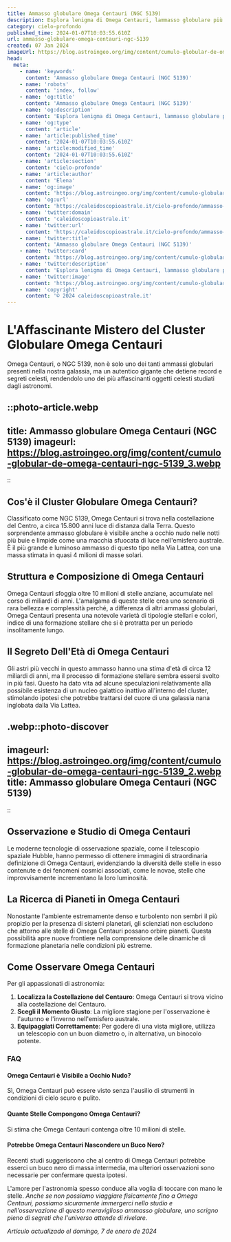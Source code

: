 ```yaml
---
title: Ammasso globulare Omega Centauri (NGC 5139)
description: Esplora lenigma di Omega Centauri, lammasso globulare più maestoso del cielo. Scopri i misteri di NGC 5139 con noi!
category: cielo-profondo
published_time: 2024-01-07T10:03:55.610Z
url: ammasso-globulare-omega-centauri-ngc-5139
created: 07 Jan 2024
imageUrl: https://blog.astroingeo.org/img/content/cumulo-globular-de-omega-centauri-ngc-5139_3.webp
head:
  meta:
    - name: 'keywords'
      content: 'Ammasso globulare Omega Centauri (NGC 5139)'
    - name: 'robots'
      content: 'index, follow'
    - name: 'og:title'
      content: 'Ammasso globulare Omega Centauri (NGC 5139)'
    - name: 'og:description'
      content: 'Esplora lenigma di Omega Centauri, lammasso globulare più maestoso del cielo. Scopri i misteri di NGC 5139 con noi!'
    - name: 'og:type'
      content: 'article'
    - name: 'article:published_time'
      content: '2024-01-07T10:03:55.610Z'
    - name: 'article:modified_time'
      content: '2024-01-07T10:03:55.610Z'
    - name: 'article:section'
      content: 'cielo-profondo'
    - name: 'article:author'
      content: 'Elena'
    - name: 'og:image'
      content: 'https://blog.astroingeo.org/img/content/cumulo-globular-de-omega-centauri-ngc-5139_3.webp'
    - name: 'og:url'
      content: 'https://caleidoscopioastrale.it/cielo-profondo/ammasso-globulare-omega-centauri-ngc-5139'
    - name: 'twitter:domain'
      content: 'caleidoscopioastrale.it'
    - name: 'twitter:url'
      content: 'https://caleidoscopioastrale.it/cielo-profondo/ammasso-globulare-omega-centauri-ngc-5139'
    - name: 'twitter:title'
      content: 'Ammasso globulare Omega Centauri (NGC 5139)'
    - name: 'twitter:card'
      content: 'https://blog.astroingeo.org/img/content/cumulo-globular-de-omega-centauri-ngc-5139_3.webp'
    - name: 'twitter:description'
      content: 'Esplora lenigma di Omega Centauri, lammasso globulare più maestoso del cielo. Scopri i misteri di NGC 5139 con noi!'
    - name: 'twitter:image'
      content: 'https://blog.astroingeo.org/img/content/cumulo-globular-de-omega-centauri-ngc-5139_3.webp'
    - name: 'copyright'
      content: '© 2024 caleidoscopioastrale.it'
---
```

# **L'Affascinante Mistero del Cluster Globulare Omega Centauri**

Omega Centauri, o NGC 5139, non è solo uno dei tanti ammassi globulari presenti nella nostra galassia, ma un autentico gigante che detiene record e segreti celesti, rendendolo uno dei più affascinanti oggetti celesti studiati dagli astronomi.

::photo-article.webp
---
title: Ammasso globulare Omega Centauri (NGC 5139)
imageurl: https://blog.astroingeo.org/img/content/cumulo-globular-de-omega-centauri-ngc-5139_3.webp
---
::

## **Cos'è il Cluster Globulare Omega Centauri?**

Classificato come NGC 5139, Omega Centauri si trova nella costellazione del Centro, a circa 15.800 anni luce di distanza dalla Terra. Questo sorprendente ammasso globulare è visibile anche a occhio nudo nelle notti più buie e limpide come una macchia sfuocata di luce nell'emisfero australe. È il più grande e luminoso ammasso di questo tipo nella Via Lattea, con una massa stimata in quasi 4 milioni di masse solari.

## **Struttura e Composizione di Omega Centauri**

Omega Centauri sfoggia oltre 10 milioni di stelle anziane, accumulate nel corso di miliardi di anni. L'amalgama di queste stelle crea uno scenario di rara bellezza e complessità perché, a differenza di altri ammassi globulari, Omega Centauri presenta una notevole varietà di tipologie stellari e colori, indice di una formazione stellare che si è protratta per un periodo insolitamente lungo.

## **Il Segreto Dell'Età di Omega Centauri**

Gli astri più vecchi in questo ammasso hanno una stima d'età di circa 12 miliardi di anni, ma il processo di formazione stellare sembra essersi svolto in più fasi. Questo ha dato vita ad alcune speculazioni relativamente alla possibile esistenza di un nucleo galattico inattivo all'interno del cluster, stimolando ipotesi che potrebbe trattarsi del cuore di una galassia nana inglobata dalla Via Lattea.

.webp::photo-discover
---
imageurl: https://blog.astroingeo.org/img/content/cumulo-globular-de-omega-centauri-ngc-5139_2.webp
title: Ammasso globulare Omega Centauri (NGC 5139)
---
::

## **Osservazione e Studio di Omega Centauri**

Le moderne tecnologie di osservazione spaziale, come il telescopio spaziale Hubble, hanno permesso di ottenere immagini di straordinaria definizione di Omega Centauri, evidenziando la diversità delle stelle in esso contenute e dei fenomeni cosmici associati, come le novae, stelle che improvvisamente incrementano la loro luminosità.

## **La Ricerca di Pianeti in Omega Centauri**

Nonostante l'ambiente estremamente denso e turbolento non sembri il più propizio per la presenza di sistemi planetari, gli scienziati non escludono che attorno alle stelle di Omega Centauri possano orbire pianeti. Questa possibilità apre nuove frontiere nella comprensione delle dinamiche di formazione planetaria nelle condizioni più estreme.

## **Come Osservare Omega Centauri**

Per gli appassionati di astronomia:

1. **Localizza la Costellazione del Centauro**: Omega Centauri si trova vicino alla costellazione del Centauro.
2. **Scegli il Momento Giusto**: La migliore stagione per l'osservazione è l'autunno e l'inverno nell'emisfero australe.
3. **Equipaggiati Correttamente**: Per godere di una vista migliore, utilizza un telescopio con un buon diametro o, in alternativa, un binocolo potente.

### FAQ

#### **Omega Centauri è Visibile a Occhio Nudo?**
Sì, Omega Centauri può essere visto senza l'ausilio di strumenti in condizioni di cielo scuro e pulito.

#### **Quante Stelle Compongono Omega Centauri?**
Si stima che Omega Centauri contenga oltre 10 milioni di stelle.

#### **Potrebbe Omega Centauri Nascondere un Buco Nero?**
Recenti studi suggeriscono che al centro di Omega Centauri potrebbe esserci un buco nero di massa intermedia, ma ulteriori osservazioni sono necessarie per confermare questa ipotesi.

L'amore per l'astronomia spesso conduce alla voglia di toccare con mano le stelle. *Anche se non possiamo viaggiare fisicamente fino a Omega Centauri, possiamo sicuramente immergerci nello studio e nell'osservazione di questo meraviglioso ammasso globulare, uno scrigno pieno di segreti che l'universo attende di rivelare.*

_Artículo actualizado el domingo, 7 de enero de 2024_